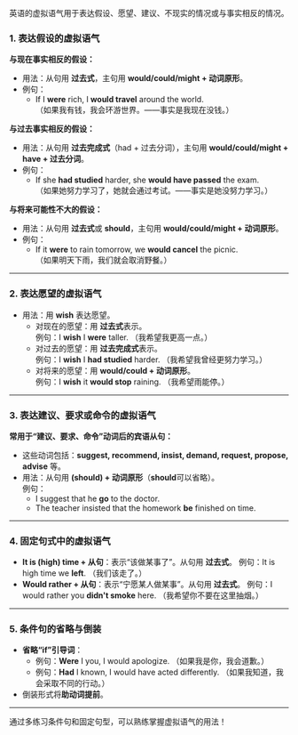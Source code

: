 英语的虚拟语气用于表达假设、愿望、建议、不现实的情况或与事实相反的情况。
### **1. 表达假设的虚拟语气**

**与现在事实相反的假设：**

- 用法：从句用 **过去式**，主句用 **would/could/might + 动词原形**。
- 例句：
    - If I **were** rich, I **would travel** around the world.  
        （如果我有钱，我会环游世界。——事实是我现在没钱。）

**与过去事实相反的假设：**

- 用法：从句用 **过去完成式**（had + 过去分词），主句用 **would/could/might + have + 过去分词**。
- 例句：
    - If she **had studied** harder, she **would have passed** the exam.  
        （如果她努力学习了，她就会通过考试。——事实是她没努力学习。）

**与将来可能性不大的假设：**

- 用法：从句用 **过去式**或 **should**，主句用 **would/could/might + 动词原形**。
- 例句：
    - If it **were** to rain tomorrow, we **would cancel** the picnic.  
        （如果明天下雨，我们就会取消野餐。）

---

### **2. 表达愿望的虚拟语气**

- 用法：用 **wish** 表达愿望。
    - 对现在的愿望：用 **过去式**表示。  
        例句：I **wish** I **were** taller. （我希望我更高一点。）
    - 对过去的愿望：用 **过去完成式**表示。  
        例句：I **wish** I **had studied** harder. （我希望我曾经更努力学习。）
    - 对将来的愿望：用 **would/could + 动词原形**。  
        例句：I **wish** it **would stop** raining. （我希望雨能停。）

---

### **3. 表达建议、要求或命令的虚拟语气**

**常用于“建议、要求、命令”动词后的宾语从句：**

- 这些动词包括：**suggest, recommend, insist, demand, request, propose, advise** 等。
- 用法：从句用 **(should) + 动词原形**（**should**可以省略）。  
    例句：
    - I suggest that he **go** to the doctor.
    - The teacher insisted that the homework **be** finished on time.

---

### **4. 固定句式中的虚拟语气**

- **It is (high) time + 从句**：表示“该做某事了”。从句用 **过去式**。 例句：It is high time we **left**. （我们该走了。）
- **Would rather + 从句**：表示“宁愿某人做某事”。从句用 **过去式**。 例句：I would rather you **didn't smoke** here. （我希望你不要在这里抽烟。）

---

### **5. 条件句的省略与倒装**

- **省略“if”引导词**：
    - 例句：**Were** I you, I would apologize. （如果我是你，我会道歉。）
    - 例句：**Had** I known, I would have acted differently. （如果我知道，我会采取不同的行动。）
- 倒装形式将**助动词提前**。

---

通过多练习条件句和固定句型，可以熟练掌握虚拟语气的用法！